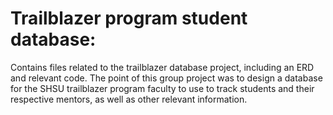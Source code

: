 # Trailblazer program student database:
Contains files related to the trailblazer database project, including an ERD and relevant code.
The point of this group project was to design a database for the SHSU trailblazer program faculty to use to track students and their respective mentors, as well as other relevant information.
